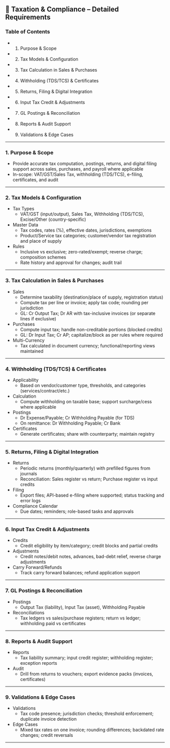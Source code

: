 ## 🔹 Taxation & Compliance – Detailed Requirements

### Table of Contents
- 1. Purpose & Scope
- 2. Tax Models & Configuration
- 3. Tax Calculation in Sales & Purchases
- 4. Withholding (TDS/TCS) & Certificates
- 5. Returns, Filing & Digital Integration
- 6. Input Tax Credit & Adjustments
- 7. GL Postings & Reconciliation
- 8. Reports & Audit Support
- 9. Validations & Edge Cases

---

### 1. Purpose & Scope
- Provide accurate tax computation, postings, returns, and digital filing support across sales, purchases, and payroll where applicable
- In-scope: VAT/GST/Sales Tax, withholding (TDS/TCS), e-filing, certificates, and audit

---

### 2. Tax Models & Configuration
- Tax Types
  - VAT/GST (input/output), Sales Tax, Withholding (TDS/TCS), Excise/Other (country-specific)
- Master Data
  - Tax codes, rates (%), effective dates, jurisdictions, exemptions
  - Product/Service tax categories; customer/vendor tax registration and place of supply
- Rules
  - Inclusive vs exclusive; zero-rated/exempt; reverse charge; composition schemes
  - Rate history and approval for changes; audit trail

---

### 3. Tax Calculation in Sales & Purchases
- Sales
  - Determine taxability (destination/place of supply, registration status)
  - Compute tax per line or invoice; apply tax code; rounding per jurisdiction
  - GL: Cr Output Tax; Dr AR with tax-inclusive invoices (or separate lines if exclusive)
- Purchases
  - Compute input tax; handle non-creditable portions (blocked credits)
  - GL: Dr Input Tax; Cr AP; capitalize/block as per rules where required
- Multi-Currency
  - Tax calculated in document currency; functional/reporting views maintained

---

### 4. Withholding (TDS/TCS) & Certificates
- Applicability
  - Based on vendor/customer type, thresholds, and categories (services/contract/etc.)
- Calculation
  - Compute withholding on taxable base; support surcharge/cess where applicable
- Postings
  - Dr Expense/Payable; Cr Withholding Payable (for TDS)
  - On remittance: Dr Withholding Payable; Cr Bank
- Certificates
  - Generate certificates; share with counterparty; maintain registry

---

### 5. Returns, Filing & Digital Integration
- Returns
  - Periodic returns (monthly/quarterly) with prefilled figures from journals
  - Reconciliation: Sales register vs return; Purchase register vs input credits
- Filing
  - Export files; API-based e-filing where supported; status tracking and error logs
- Compliance Calendar
  - Due dates; reminders; role-based tasks and approvals

---

### 6. Input Tax Credit & Adjustments
- Credits
  - Credit eligibility by item/category; credit blocks and partial credits
- Adjustments
  - Credit notes/debit notes, advances, bad-debt relief, reverse charge adjustments
- Carry Forward/Refunds
  - Track carry forward balances; refund application support

---

### 7. GL Postings & Reconciliation
- Postings
  - Output Tax (liability), Input Tax (asset), Withholding Payable
- Reconciliations
  - Tax ledgers vs sales/purchase registers; return vs ledger; withholding paid vs certificates

---

### 8. Reports & Audit Support
- Reports
  - Tax liability summary; input credit register; withholding register; exception reports
- Audit
  - Drill from returns to vouchers; export evidence packs (invoices, certificates)

---

### 9. Validations & Edge Cases
- Validations
  - Tax code presence; jurisdiction checks; threshold enforcement; duplicate invoice detection
- Edge Cases
  - Mixed tax rates on one invoice; rounding differences; backdated rate changes; credit reversals

---

